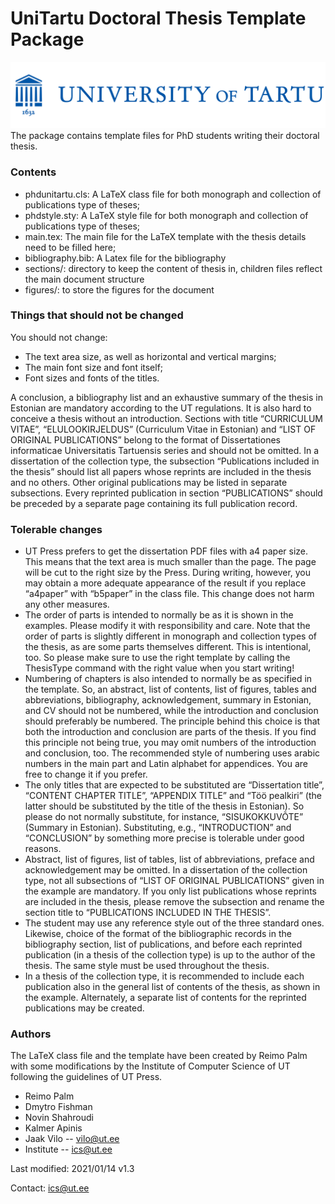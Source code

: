 # UniTartu Doctoral Thesis Template Package

[![University of Tartu](figures/tartu_ylikool_logo-e1589353961210.png)](https://ut.ee)
The package contains template files for PhD students writing their doctoral thesis.
	
### Contents

- phdunitartu.cls: A LaTeX class file for both monograph and collection of publications type of theses;
- phdstyle.sty: A LaTeX style file for both monograph and collection of publications type of theses;
- main.tex: The main file for the LaTeX template with the thesis details need to be filled here;
- bibliography.bib: A Latex file for the bibliography 
- sections/: directory to keep the content of thesis in, children files reflect the main document structure 
- figures/: to store the figures for the document

### Things that should not be changed

You should not change:

- The text area size, as well as horizontal and vertical margins;
- The main font size and font itself;
- Font sizes and fonts of the titles.

A conclusion, a bibliography list and an exhaustive summary of the thesis in Estonian are mandatory according to the UT regulations. It is also hard to conceive a thesis without an introduction. Sections with title “CURRICULUM VITAE”, “ELULOOKIRJELDUS” (Curriculum Vitae in Estonian) and “LIST OF ORIGINAL PUBLICATIONS” belong to the format of Dissertationes informaticae Universitatis Tartuensis series and should not be omitted. In a dissertation of the collection type, the subsection “Publications included in the thesis” should list all papers whose reprints are included in the thesis and no others. Other original publications may be listed in separate subsections. Every reprinted publication in section “PUBLICATIONS” should be preceded by a separate page containing its full publication record.

### Tolerable changes

- UT Press prefers to get the dissertation PDF files with a4 paper size. This means that the text area is much smaller than the page. The page will be cut to the right size by the Press. During writing, however, you may obtain a more adequate appearance of the result if you replace “a4paper” with “b5paper” in the class file. This change does not harm any other measures.
- The order of parts is intended to normally be as it is shown in the examples. Please modify it with responsibility and care. Note that the order of parts is slightly different in monograph and collection types of the thesis, as are some parts themselves different. This is intentional, too. So please make sure to use the right template by calling the ThesisType command with the right value when you start writing!
- Numbering of chapters is also intended to normally be as specified in the template. So, an abstract, list of contents, list of figures, tables and abbreviations, bibliography, acknowledgement, summary in Estonian, and CV should not be numbered, while the introduction and conclusion should preferably be numbered. The principle behind this choice is that both the introduction and conclusion are parts of the thesis. If you find this principle not being true, you may omit numbers of the introduction and conclusion, too. The recommended style of numbering uses arabic numbers in the main part and Latin alphabet for appendices. You are free to change it if you prefer.
- The only titles that are expected to be substituted are “Dissertation title”, “CONTENT CHAPTER TITLE”, “APPENDIX TITLE” and “Töö pealkiri” (the latter should be substituted by the title of the thesis in Estonian). So please do not normally substitute, for instance, “SISUKOKKUVÕTE” (Summary in Estonian). Substituting, e.g., “INTRODUCTION” and “CONCLUSION” by something more precise is tolerable under good reasons.
- Abstract, list of figures, list of tables, list of abbreviations, preface and acknowledgement may be omitted. In a dissertation of the collection type, not all subsections of “LIST OF ORIGINAL PUBLICATIONS” given in the example are mandatory. If you only list publications whose reprints are included in the thesis, please remove the subsection and rename the section title to “PUBLICATIONS INCLUDED IN THE THESIS”.
- The student may use any reference style out of the three standard ones. Likewise, choice of the format of the bibliographic records in the bibliography section, list of publications, and before each reprinted publication (in a thesis of the collection type) is up to the author of the thesis. The same style must be used throughout the thesis.
- In a thesis of the collection type, it is recommended to include each publication also in the general list of contents of the thesis, as shown in the example. Alternately, a separate list of contents for the reprinted publications may be created.


### Authors
The LaTeX class file and the template have been created by Reimo Palm with some modifications by the Institute of Computer Science of UT following the guidelines of UT Press. 

- Reimo Palm
- Dmytro Fishman
- Novin Shahroudi
- Kalmer Apinis
- Jaak Vilo -- vilo@ut.ee 
- Institute -- ics@ut.ee

Last modified: 2021/01/14 v1.3 

Contact: ics@ut.ee

